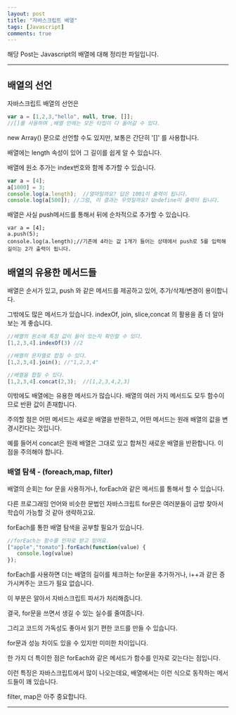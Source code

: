 ```yaml
---
layout: post
title: "자바스크립트 배열"
tags: [Javascript]
comments: true
---
```

 
해당 Post는 Javascript의 배열에 대해 정리한 파일입니다.

---

## 배열의 선언

자바스크립트 배열의 선언은 

```js
var a = [1,2,3,"hello", null, true, []];
//[]를 사용하며 ,배열 안에는 모든 타입이 다 들어갈 수 있다. 
```

new Array() 문으로 선언할 수도 있지만, 보통은 간단히 '[]' 를 사용합니다.

배열에는 length 속성이 있어 그 길이를 쉽게 알 수 있습니다.

배열에 원소 추가는 index번호와 함께 추가할 수 있습니다.

```js
var a = [4];
a[1000] = 3;
console.log(a.length);  //얼마일까요? 답은 1001이 출력이 됩니다.
console.log(a[500]); //그럼, 이 결과는 무엇일까요? Undefine이 출력이 됩니다.
```

배열은 사실 push메서드를 통해서 뒤에 순차적으로 추가할 수 있습니다.
```
var a = [4];
a.push(5);
console.log(a.length);//기존에 4라는 값 1개가 들어는 상태에서 push로 5를 입력해 길이는 2가 출력이 됩니다.
```

## 배열의 유용한 메서드들
배열은 순서가 있고, push 와 같은 메서드를 제공하고 있어, 추가/삭제/변경이 용이합니다.

그밖에도 많은 메서드가 있습니다. indexOf, join, slice,concat 의 활용을 좀 더 알아보는 게 좋습니다.
```js
//배열의 원소에 특정 값이 들어 있는지 확인할 수 있다.
[1,2,3,4].indexOf(3) //2

//배열의 문자열로 합칠 수 있다.
[1,2,3,4].join(); //"1,2,3,4" 

//배열을 합칠 수 있다.
[1,2,3,4].concat(2,3);  //[1,2,3,4,2,3]
```
이밖에도 배열에는 유용한 메서드가 많습니다. 배열의 여러 가지 메서드도 모두 함수이므로 반환 값이 존재합니다.

주의할 점은 어떤 메서드는 새로운 배열을 반환하고, 어떤 메서드는 원래 배열의 값을 변경시킨다는 것입니다.

예를 들어서 concat은 원래 배열은 그대로 있고 합쳐진 새로운 배열을 반환합니다. 이점을 주의해야 합니다.

### 배열 탐색 - (foreach,map, filter)

배열의 순회는 for 문을 사용하거나, forEach와 같은 메서드를 통해서 할 수 있습니다.

다른 프로그래밍 언어와 비슷한 문법인 자바스크립트 for문은 여러분들이 금방 찾아서 학습이 가능할 것 같아 생략하고요.

forEach를 통한 배열 탐색을 공부할 필요가 있습니다.

```js
//forEach는 함수를 인자로 받고 있어요.
["apple","tomato"].forEach(function(value) {
   console.log(value)
});
```

forEach를 사용하면 더는 배열의 길이를 체크하는 for문을 추가하거나, i++과 같은 증가시켜주는 코드가 필요 없습니다.

이 부분은 알아서 자바스크립트 파서가 처리해줍니다.

결국, for문을 쓰면서 생길 수 있는 실수를 줄여줍니다.

그리고 코드의 가독성도 좋아서 읽기 편한 코드를 만들 수 있습니다.

for문과 성능 차이도 있을 수 있지만 미미한 차이입니다. 

한 가지 더 특이한 점은 forEach와 같은 메서드가 함수를 인자로 갖는다는 점입니다.

이런 특징은 자바스크립트에서 많이 나오는데요, 배열에서는 이런 식으로 동작하는 메서드들이 꽤 있습니다. 

filter, map은 아주 중요합니다.

---
